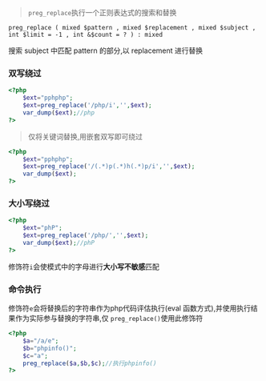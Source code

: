 > `preg_replace`执行一个正则表达式的搜索和替换

`preg_replace ( mixed $pattern , mixed $replacement , mixed $subject , int $limit = -1 , int &$count = ? ) : mixed`

搜索 subject 中匹配 pattern 的部分,以 replacement 进行替换









### 双写绕过

```php
<?php
    $ext="pphphp";
    $ext=preg_replace('/php/i','',$ext);
    var_dump($ext);//php
?>
```

> 仅将关键词替换,用嵌套双写即可绕过

```php
<?php
    $ext="pphphp";
    $ext=preg_replace('/(.*)p(.*)h(.*)p/i','',$ext);
    var_dump($ext);
?>
```

### 大小写绕过

```php
<?php
    $ext="phP";
    $ext=preg_replace('/php/','',$ext);
    var_dump($ext);//phP
?>
```

修饰符`i`会使模式中的字母进行**大小写不敏感**匹配

### 命令执行

修饰符`e`会将替换后的字符串作为php代码评估执行(eval 函数方式),并使用执行结果作为实际参与替换的字符串,仅 `preg_replace()`使用此修饰符

```php
<?php
    $a="/a/e";
    $b="phpinfo()";
    $c="a";
    preg_replace($a,$b,$c);//执行phpinfo()
?>
```

